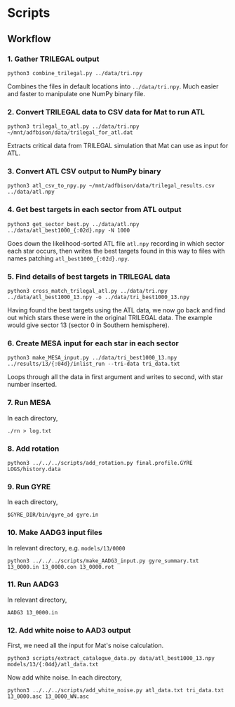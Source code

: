 # Scripts

## Workflow

### 1. Gather TRILEGAL output

    python3 combine_trilegal.py ../data/tri.npy

Combines the files in default locations into `../data/tri.npy`.  Much
easier and faster to manipulate one NumPy binary file.

### 2. Convert TRILEGAL data to CSV data for Mat to run ATL

    python3 trilegal_to_atl.py ../data/tri.npy ~/mnt/adfbison/data/trilegal_for_atl.dat

Extracts critical data from TRILEGAL simulation that Mat can use as
input for ATL.

### 3. Convert ATL CSV output to NumPy binary

    python3 atl_csv_to_npy.py ~/mnt/adfbison/data/trilegal_results.csv ../data/atl.npy

### 4. Get best targets in each sector from ATL output

    python3 get_sector_best.py ../data/atl.npy ../data/atl_best1000_{:02d}.npy -N 1000

Goes down the likelihood-sorted ATL file `atl.npy` recording in which
sector each star occurs, then writes the best targets found in this
way to files with names patching `atl_best1000_{:02d}.npy`.

### 5. Find details of best targets in TRILEGAL data

    python3 cross_match_trilegal_atl.py ../data/tri.npy ../data/atl_best1000_13.npy -o ../data/tri_best1000_13.npy

Having found the best targets using the ATL data, we now go back and
find out which stars these were in the original TRILEGAL data.  The
example would give sector 13 (sector 0 in Southern hemisphere).

### 6. Create MESA input for each star in each sector

    python3 make_MESA_input.py ../data/tri_best1000_13.npy ../results/13/{:04d}/inlist_run --tri-data tri_data.txt

Loops through all the data in first argument and writes to second,
with star number inserted.

### 7. Run MESA

In each directory,

    ./rn > log.txt

### 8. Add rotation

    python3 ../../../scripts/add_rotation.py final.profile.GYRE LOGS/history.data

### 9. Run GYRE

In each directory,

    $GYRE_DIR/bin/gyre_ad gyre.in

### 10. Make AADG3 input files

In relevant directory, e.g. `models/13/0000`

    python3 ../../../scripts/make_AADG3_input.py gyre_summary.txt 13_0000.in 13_0000.con 13_0000.rot

### 11. Run AADG3

In relevant directory,

    AADG3 13_0000.in

### 12. Add white noise to AAD3 output

First, we need all the input for Mat's noise calculation.

    python3 scripts/extract_catalogue_data.py data/atl_best1000_13.npy models/13/{:04d}/atl_data.txt

Now add white noise.  In each directory,

    python3 ../../../scripts/add_white_noise.py atl_data.txt tri_data.txt 13_0000.asc 13_0000_WN.asc
